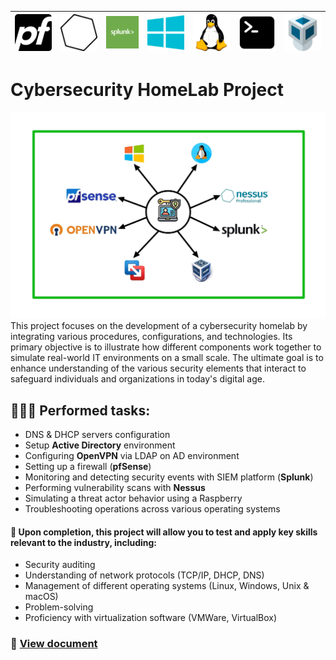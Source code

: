 | ![pfSense](images/pfSense.png) | ![Nessus](images/nessus-icon.png) | ![Splunk](images/logo-splunk.jpeg) | ![Windows](images/windows-icon.png) | ![Linux](images/linux-icon.png) | ![Terminal](images/terminal.png) | ![VirtualBox](images/virtualbox.png) |
|:--:|:--:|:--:|:--:|:--:|:--:|:--:|

# Cybersecurity HomeLab Project
![Diagram](images/homelab_diagram.jpg)
This project focuses on the development of a cybersecurity homelab by integrating various procedures, configurations, and technologies. Its primary objective is to illustrate how different components work together to simulate real-world IT environments on a small scale. The ultimate goal is to enhance understanding of the various security elements that interact to safeguard individuals and organizations in today's digital age.

## 👨🏼‍💻 Performed tasks:
- DNS & DHCP servers configuration
- Setup **Active Directory** environment
- Configuring **OpenVPN** via LDAP on AD environment
- Setting up a firewall (**pfSense**)
- Monitoring and detecting security events with SIEM platform (**Splunk**)
- Performing vulnerability scans with **Nessus**
- Simulating a threat actor behavior using a Raspberry
- Troubleshooting operations across various operating systems

#### 🧠 Upon completion, this project will allow you to test and apply key skills relevant to the industry, including:

- Security auditing 
- Understanding of network protocols (TCP/IP, DHCP, DNS)
- Management of different operating systems (Linux, Windows, Unix & macOS)
- Problem-solving 
- Proficiency with virtualization software (VMWare, VirtualBox)

### 🔗 [View document](Cybersecurity_HomeLab.pdf)
